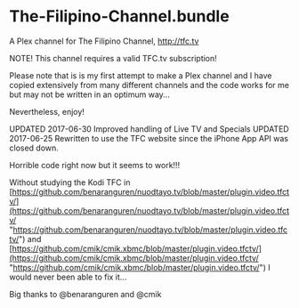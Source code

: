 # The-Filipino-Channel.bundle
A Plex channel for The Filipino Channel, http://tfc.tv

NOTE! This channel requires a valid TFC.tv subscription!

Please note that is is my first attempt to make a Plex channel and I have copied extensively from many different channels
and the code works for me but may not be written in an optimum way...

Nevertheless, enjoy!

UPDATED 2017-06-30  Improved handling of Live TV and Specials
UPDATED 2017-06-25  Rewritten to use the TFC website since the iPhone App API was closed down.

Horrible code right now but it seems to work!!!
                   
Without studying the Kodi TFC in [https://github.com/benaranguren/nuodtayo.tv/blob/master/plugin.video.tfctv/](https://github.com/benaranguren/nuodtayo.tv/blob/master/plugin.video.tfctv/ "https://github.com/benaranguren/nuodtayo.tv/blob/master/plugin.video.tfctv/")  and [https://github.com/cmik/cmik.xbmc/blob/master/plugin.video.tfctv/](https://github.com/cmik/cmik.xbmc/blob/master/plugin.video.tfctv/ "https://github.com/cmik/cmik.xbmc/blob/master/plugin.video.tfctv/") I would never been able to fix it...

Big thanks to @benaranguren and @cmik




